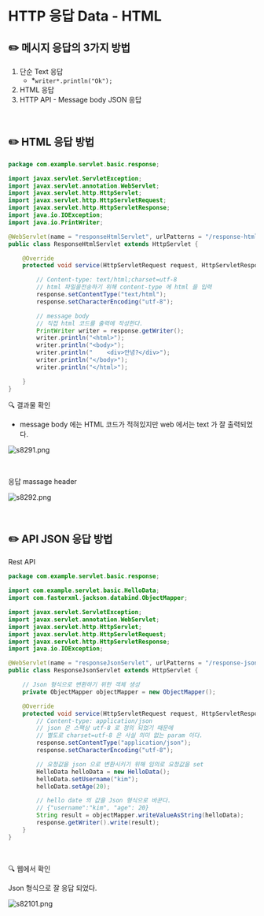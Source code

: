 # HTTP 응답 Data - HTML

## ✏️ 메시지 응답의 3가지 방법

1. 단순 Text 응답
    - *`writer*.println("Ok");`
2. HTML 응답
3. HTTP API - Message body JSON 응답

<br>

## ✏️ HTML 응답 방법

```java
package com.example.servlet.basic.response;

import javax.servlet.ServletException;
import javax.servlet.annotation.WebServlet;
import javax.servlet.http.HttpServlet;
import javax.servlet.http.HttpServletRequest;
import javax.servlet.http.HttpServletResponse;
import java.io.IOException;
import java.io.PrintWriter;

@WebServlet(name = "responseHtmlServlet", urlPatterns = "/response-html")
public class ResponseHtmlServlet extends HttpServlet {

    @Override
    protected void service(HttpServletRequest request, HttpServletResponse response) throws ServletException, IOException {

        // Content-type: text/html;charset=utf-8
        // html 파일을전송하기 위해 content-type 에 html 을 입력
        response.setContentType("text/html");
        response.setCharacterEncoding("utf-8");

        // message body
        // 직접 html 코드를 출력에 작성한다.
        PrintWriter writer = response.getWriter();
        writer.println("<html>");
        writer.println("<body>");
        writer.println("    <div>안녕?</div>");
        writer.println("</body>");
        writer.println("</html>");

    }
}
```

🔍 결과물 확인

- message body 에는 HTML 코드가 적혀있지만 web 에서는 text 가 잘 출력되었다.

![s8291.png](HTTP%20%E1%84%8B%E1%85%B3%E1%86%BC%E1%84%83%E1%85%A1%E1%86%B8%20Data%20-%20HTML%20730bd9c3ed2e431d9f1268067f782e87/s8291.png)

<br>

응답 massage header

![s8292.png](HTTP%20%E1%84%8B%E1%85%B3%E1%86%BC%E1%84%83%E1%85%A1%E1%86%B8%20Data%20-%20HTML%20730bd9c3ed2e431d9f1268067f782e87/s8292.png)

<br>

## ✏️ API JSON 응답 방법
Rest API

```java
package com.example.servlet.basic.response;

import com.example.servlet.basic.HelloData;
import com.fasterxml.jackson.databind.ObjectMapper;

import javax.servlet.ServletException;
import javax.servlet.annotation.WebServlet;
import javax.servlet.http.HttpServlet;
import javax.servlet.http.HttpServletRequest;
import javax.servlet.http.HttpServletResponse;
import java.io.IOException;

@WebServlet(name = "responseJsonServlet", urlPatterns = "/response-json")
public class ResponseJsonServlet extends HttpServlet {

    // Json 형식으로 변환하기 위한 객체 생성
    private ObjectMapper objectMapper = new ObjectMapper();

    @Override
    protected void service(HttpServletRequest request, HttpServletResponse response) throws ServletException, IOException {
        // Content-type: application/json
        // json 은 스팩상 utf-8 로 정의 되었기 때문에
        // 별도로 charset=utf-8 은 사실 의미 없는 param 이다.
        response.setContentType("application/json");
        response.setCharacterEncoding("utf-8");

        // 요청값을 json 으로 변환시키기 위해 임의로 요청값을 set
        HelloData helloData = new HelloData();
        helloData.setUsername("kim");
        helloData.setAge(20);

        // hello date 의 값을 Json 형식으로 바꾼다.
        // {"username":"kim", "age": 20}
        String result = objectMapper.writeValueAsString(helloData);
        response.getWriter().write(result);
    }
}
```

<br>

🔍 웹에서 확인

Json 형식으로 잘 응답 되었다.

![s82101.png](HTTP%20%E1%84%8B%E1%85%B3%E1%86%BC%E1%84%83%E1%85%A1%E1%86%B8%20Data%20-%20HTML%20730bd9c3ed2e431d9f1268067f782e87/s82101.png)